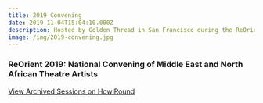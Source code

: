 ```yaml
---
title: 2019 Convening
date: 2019-11-04T15:04:10.000Z
description: Hosted by Golden Thread in San Francisco during the ReOrient Festival, November 9-10, 2019
image: /img/2019-convening.jpg
---
```


### ReOrient 2019: National Convening of Middle East and North African Theatre Artists

[View Archived Sessions on HowlRound](https://howlround.com/happenings/reorient-2019-national-convening-middle-east-and-north-african-theatre-artists)    